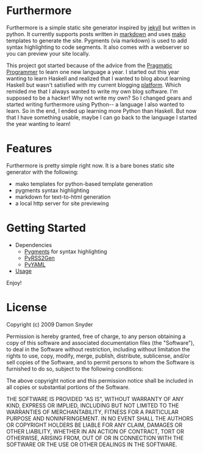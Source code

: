 # Furthermore
Furthermore is a simple static site generator inspired by
[jekyll](http://github.com/mojombo/jekyll/tree/master) but written in python.
It currently supports posts written in
[markdown](http://daringfireball.net/projects/markdown/) and uses
[mako](http://www.makotemplates.org/) templates to generate the site. 
Pygments (via markdown) is used to add syntax highlighting to code segments. 
It also comes with a webserver so you can preview your site locally.

This project got started because of the advice from the [Pragmatic
Programmer](http://www.amazon.com/Pragmatic-Programmer-Journeyman-Master/dp/020161622X/)
to learn one new language a year. I started out this year wanting to learn
Haskell and realized that I wanted to blog about learning Haskell but wasn't
satisfied with my current blogging [platform](http://wordpress.org/). Which
remided me that I always wanted to write my own blog software. I'm supposed to
be a hacker! Why not write my own? So I changed gears and started writing
furthermore using Python-- a language I also wanted to learn. 
So in the end, I ended up learning more Python than Haskell. But now
that I have something usable, maybe I can go back to the language I started
the year wanting to learn!

# Features

Furthermore is pretty simple right now. It is a bare bones static site generator with the following:

 * mako templates for python-based template generation
 * pygments syntax highlighting 
 * markdown for text-to-html generation
 * a local http server for site previewing 


# Getting Started
 * Dependencies
   * [Pygments](http://pygments.org/download/) for syntax highlighting
   * [PyRSS2Gen](http://www.dalkescientific.com/Python/PyRSS2Gen.html) 
   * [PyYAML](http://pyyaml.org/wiki/PyYAML)
 * [Usage](http://github.com/drsnyder/furthermore/wikis/usage/) 

Enjoy!

# License

Copyright (c) 2009 Damon Snyder

Permission is hereby granted, free of charge, to any person obtaining a copy
of this software and associated documentation files (the "Software"), to deal
in the Software without restriction, including without limitation the rights
to use, copy, modify, merge, publish, distribute, sublicense, and/or sell
copies of the Software, and to permit persons to whom the Software is
furnished to do so, subject to the following conditions:

The above copyright notice and this permission notice shall be included in
all copies or substantial portions of the Software.

THE SOFTWARE IS PROVIDED "AS IS", WITHOUT WARRANTY OF ANY KIND, EXPRESS OR
IMPLIED, INCLUDING BUT NOT LIMITED TO THE WARRANTIES OF MERCHANTABILITY,
FITNESS FOR A PARTICULAR PURPOSE AND NONINFRINGEMENT. IN NO EVENT SHALL THE
AUTHORS OR COPYRIGHT HOLDERS BE LIABLE FOR ANY CLAIM, DAMAGES OR OTHER
LIABILITY, WHETHER IN AN ACTION OF CONTRACT, TORT OR OTHERWISE, ARISING FROM,
OUT OF OR IN CONNECTION WITH THE SOFTWARE OR THE USE OR OTHER DEALINGS IN
THE SOFTWARE.



